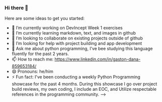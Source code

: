 ### Hi there 👋

<!--
**gastondana627/GastonDana627** is a ✨ _special_ ✨ repository because its `README.md` (this file) appears on your GitHub profile.

Here are some ideas to get you started:

- 🔭 I’m currently working on DevIncept Week 1 exercises
- 🌱 I’m currently learning markdown, text, and images in github
- 👯 I’m looking to collaborate on existing projects outside of github
- 🤔 I’m looking for help with project building and app development
- 💬 Ask me about python programming, I've bee studying this language fluently for the past 2 years. 
- 📫 How to reach me: https://www.linkedin.com/in/gaston-dana-859653184/
- 😄 Pronouns: he/him
- ⚡ Fun fact: I've been conducting a weekly Python Programming showcase for the past 4 months. During this showcase I go over project build reviews, my own coding, I include an EOC, and Utilize respectable references in the programming community. 
-->







Here are some ideas to get you started:

- 🔭 I’m currently working on DevIncept Week 1 exercises
- 🌱 I’m currently learning markdown, text, and images in github
- 👯 I’m looking to collaborate on existing projects outside of github
- 🤔 I’m looking for help with project building and app development
- 💬 Ask me about python programming, I've bee studying this language fluently for the past 2 years. 
- 📫 How to reach me: https://www.linkedin.com/in/gaston-dana-859653184/
- 😄 Pronouns: he/him
- ⚡ Fun fact: I've been conducting a weekly Python Programming showcase for the past 4 months. During this showcase I go over project build reviews, my own coding, I include an EOC, and Utilize respectable references in the programming community. 
-->
